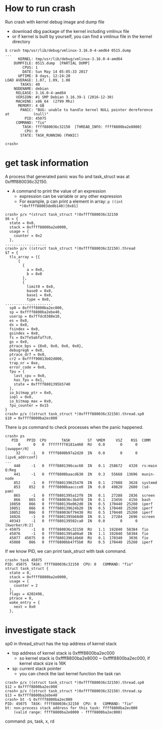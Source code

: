
# How to run crash

Run crash with kernel debug image and dump file
* download dbg package of the kernel including vmlinux file
* or if kernel is built by yourself, you can find a vmlinux file in the kernel directory
```
$ crash tmp/usr/lib/debug/vmlinux-3.16.0-4-amd64 0515.dump
...
      KERNEL: tmp/usr/lib/debug/vmlinux-3.16.0-4-amd64
    DUMPFILE: 0515.dump  [PARTIAL DUMP]
        CPUS: 1
        DATE: Sun May 14 05:05:33 2017
      UPTIME: 8 days, 12:24:20
LOAD AVERAGE: 1.07, 1.09, 1.08
       TASKS: 40
    NODENAME: debian
     RELEASE: 3.16.0-4-amd64
     VERSION: #1 SMP Debian 3.16.39-1 (2016-12-30)
     MACHINE: x86_64  (2799 Mhz)
      MEMORY: 4 GB
       PANIC: "BUG: unable to handle kernel NULL pointer dereference at           (null)"
         PID: 45075
     COMMAND: "fio"
        TASK: ffff880036c32150  [THREAD_INFO: ffff8800ba2e8000]
         CPU: 0
       STATE: TASK_RUNNING (PANIC)

crash> 
```

# get task information

A process that generated panic was fio and task_struct was at 0xffff880036c32150.
* A command to print the value of an expression
  * expression can be variable or any other expression
  * For example, p can print a element in array: ```p ((int *)0xffff88003de0b140)[0x81]```

```
crash> p/x *(struct task_struct *)0xffff880036c32150
$6 = {
  state = 0x0, 
  stack = 0xffff8800ba2e8000, 
  usage = {
    counter = 0x2
  }, 
...................
crash> p/x ((struct task_struct *)0xffff880036c32150).thread
$7 = {
  tls_array = {{
      {
        {
          a = 0x0, 
          b = 0x0
        }, 
        {
          limit0 = 0x0, 
          base0 = 0x0, 
          base1 = 0x0, 
          type = 0x0, 
......................
  sp0 = 0xffff8800ba2ec000, 
  sp = 0xffff8800ba2ebe40, 
  usersp = 0x7ffdc0388e10, 
  es = 0x0, 
  ds = 0x0, 
  fsindex = 0x0, 
  gsindex = 0x0, 
  fs = 0x7fe5abfaf7c0, 
  gs = 0x0, 
  ptrace_bps = {0x0, 0x0, 0x0, 0x0}, 
  debugreg6 = 0x0, 
  ptrace_dr7 = 0x0, 
  cr2 = 0xffff90013b02d000, 
  trap_nr = 0xe, 
  error_code = 0x0, 
  fpu = {
    last_cpu = 0x0, 
    has_fpu = 0x1, 
    state = 0xffff8801395b5740
  }, 
  io_bitmap_ptr = 0x0, 
  iopl = 0x0, 
  io_bitmap_max = 0x0, 
  fpu_counter = 0x15
}
crash> p/x ((struct task_struct *)0xffff880036c32150).thread.sp0
$10 = 0xffff8800ba2ec000
```

There is ps command to check processes when the panic happened.
```
crash> ps
   PID    PPID  CPU       TASK        ST  %MEM     VSZ    RSS  COMM
      0      0   0  ffffffff8181a460  RU   0.0       0      0  [swapper/0]
     32     -1   0  ffff8800b97a2d20  IN   0.0       0      0  [ipv6_addrconf]
...
    440     -1   0  ffff8801396cac60  IN   0.1  258672   4320  rs:main Q:Reg
    441     -1   0  ffff8800baacd630  IN   0.3   55668  13696  munin-node
    852     -1   0  ffff880139625470  IN   0.1   27088   3628  systemd
    853    852   0  ffff8800baaccce0  IN   0.0   49820   2600  (sd-pam)
    865     -1   0  ffff8801395a12f0  IN   0.1   27288   2836  screen
    866    865   0  ffff880036c3b4f0  IN   0.1   23456   4156  bash
  10850    866   0  ffff880139e062d0  IN   0.5  170440  25260  iperf
  10851    866   0  ffff880139624b20  IN   0.5  170440  25260  iperf
  10852    866   0  ffff880036f79430  RU   0.5  170440  25260  iperf
  16026     -1   0  ffff8801395b60d0  IN   0.1   27284   2696  screen
  40343     -1   0  ffff880139502ca0  IN   0.0       0      0  [kworker/0:2]
> 45075     -1   0  ffff880036c32150  RU   1.1  192840  58384  fio
  45076     -1   0  ffff8801395a09a0  IN   1.1  192840  58384  fio
  45077  45075   0  ffff880139614b60  RU   0.1  170340   3036  fio
  45088    866   0  ffff8800bb47f5b0  RU   0.5  170440  25260  iperf
```

If we know PID, we can print task_struct with task command.
```
crash> task 45075
PID: 45075  TASK: ffff880036c32150  CPU: 0   COMMAND: "fio"
struct task_struct {
  state = 0, 
  stack = 0xffff8800ba2e8000, 
  usage = {
    counter = 2
  }, 
  flags = 4202496, 
  ptrace = 0, 
  wake_entry = {
    next = 0x0
  }, 
```

# investigate stack

sp0 in thread_struct has the top address of kernel stack
* top address of kernel stack is 0xffff8800ba2ec000
  * so kernel stack is 0xffff8800ba2e8000 ~ 0xffff8800ba2ec000, if kernel stack size is 16K
* sp: current stack pointer
  * you can check the last kernel function the task ran
```
crash> p/x ((struct task_struct *)0xffff880036c32150).thread.sp0
$12 = 0xffff8800ba2ec000
crash> p/x ((struct task_struct *)0xffff880036c32150).thread.sp
$13 = 0xffff8800ba2ebe40
crash> bt -S 0xffff8800ba2ec000
PID: 45075  TASK: ffff880036c32150  CPU: 0   COMMAND: "fio"
bt: non-process stack address for this task: ffff8800ba2ec000
    (valid range: ffff8800ba2e8000 - ffff8800ba2ec000)
```


command: ps, task, x, rd

